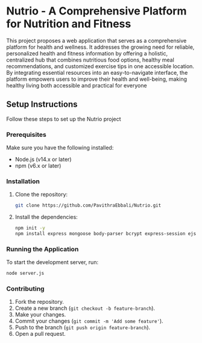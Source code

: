 # Nutrio - A Comprehensive Platform for Nutrition and Fitness

This project proposes a web application that serves as a comprehensive platform for health and wellness. 
It addresses the growing need for reliable, personalized health and fitness information by offering a holistic, 
centralized hub that combines nutritious food options, healthy meal recommendations, and customized exercise tips in one accessible location.
By integrating essential resources into an easy-to-navigate interface, the platform empowers users to improve their health and well-being, 
making healthy living both accessible and practical for everyone

## Setup Instructions

Follow these steps to set up the Nutrio project

### Prerequisites

Make sure you have the following installed:

- Node.js (v14.x or later)
- npm (v6.x or later)

 ### Installation

1. Clone the repository:
   ```sh
   git clone https://github.com/PavithraEbbali/Nutrio.git
   ```
2. Install the dependencies:
   ```bash
   npm init -y
   npm install express mongoose body-parser bcrypt express-session ejs
   ```

 ### Running the Application

To start the development server, run:

```sh
node server.js
```
### Contributing

1. Fork the repository.
2. Create a new branch (`git checkout -b feature-branch`).
3. Make your changes.
4. Commit your changes (`git commit -m 'Add some feature'`).
5. Push to the branch (`git push origin feature-branch`).
6. Open a pull request.
